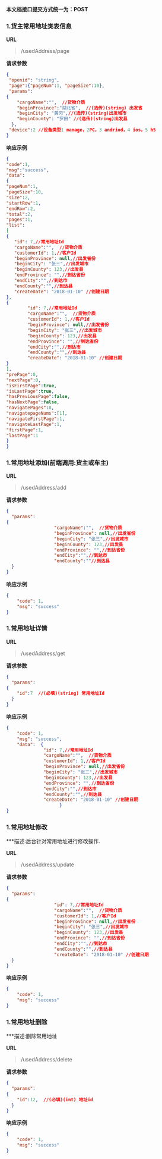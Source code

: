 
**本文档接口提交方式统一为：POST**


### 1.货主常用地址类表信息

**URL**
>/usedAddress/page


**请求参数**

``` json
{
 "openid": "string",
 "page":{"pageNum":1, "pageSize":10},
 "params": 
{
    "cargoName":"",  //货物介质
	"beginProvince":"湖北省",  //(选传)(string) 出发省
	"beginCity": "黄冈",//(选传)(string)出发城市
	"beginCounty": "罗田" //(选传)(string)出发县
  },
 "device":2 //设备类型1 manage，2PC，3 andriod，4 ios，5 h5
}
```



**响应示例**

``` json
{
"code":1,
"msg":"success",
"data":
{
"pageNum":1,
"pageSize":10,
"size":2,
"startRow":1,
"endRow":2,
"total":2,
"pages":1,
"list":
[
{
   "id": 7,//常用地址Id
   "cargoName":"",  //货物介质
   "customerId": 1,//客户Id
   "beginProvince": null,//出发省份
   "beginCity": "张三",//出发城市
   "beginCounty": 123,//出发县
   "endProvince": "",//到达省份
   "endCity":"",//到达市
   "endCounty":"",//到达县
   "createDate": "2018-01-10" //创建日期
},
{
        "id": 7,//常用地址Id
        "cargoName":"",  //货物介质
        "customerId": 1,//客户Id
        "beginProvince": null,//出发省份
        "beginCity": "张三",//出发城市
        "beginCounty": 123,//出发县
        "endProvince": "",//到达省份
        "endCity":"",//到达市
        "endCounty":"",//到达县
        "createDate": "2018-01-10" //创建日期
}
],
"prePage":0,
"nextPage":0,
"isFirstPage":true,
"isLastPage":true,
"hasPreviousPage":false,
"hasNextPage":false,
"navigatePages":8,
"navigatepageNums":[1],
"navigateFirstPage":1,
"navigateLastPage":1,
"firstPage":1,
"lastPage":1
}
}
```



### 1.常用地址添加(前端调用:货主或车主)

**URL**
>/usedAddress/add

**请求参数**
``` json
{
  "params": 
{
                  "cargoName":"",  //货物介质
                  "beginProvince": null,//出发省份
                  "beginCity": "张三",//出发城市
                  "beginCounty": 123,//出发县
                  "endProvince": "",//到达省份
                  "endCity":"",//到达市
                  "endCounty":""//到达县
  }
}
```

**响应示例**
``` json
{
    "code": 1,
    "msg": "success"
}
```




### 1.常用地址详情

**URL**
>/usedAddress/get

**请求参数**
``` json
{
  "params": 
{
	"id":7  //(必填)(string) 常用地址Id
  }
}
```

**响应示例**
``` json
{
    "code": 1,
    "msg": "success",
    "data":  {
              "id": 7,//常用地址Id
              "cargoName":"",  //货物介质
              "customerId": 1,//客户Id
              "beginProvince": null,//出发省份
              "beginCity": "张三",//出发城市
              "beginCounty": 123,//出发县
              "endProvince": "",//到达省份
              "endCity":"",//到达市
              "endCounty":"",//到达县
              "createDate": "2018-01-10" //创建日期
                    }
}
```


### 1.常用地址修改

***描述:后台针对常用地址进行修改操作.

**URL**
>/usedAddress/update

**请求参数**
``` json
{
  "params": 
{
	              "id": 7,//常用地址Id
	              "cargoName":"",  //货物介质
                  "customerId": 1,//客户Id
                  "beginProvince": null,//出发省份
                  "beginCity": "张三",//出发城市
                  "beginCounty": 123,//出发县
                  "endProvince": "",//到达省份
                  "endCity":"",//到达市
                  "endCounty":"",//到达县
                  "createDate": "2018-01-10" //创建日期
  }
}
```

**响应示例**

``` json
{
    "code": 1,
    "msg": "success"
}
```


### 1.常用地址删除

***描述:删除常用地址

**URL**
>/usedAddress/delete

**请求参数**
``` json
{
  "params": 
{
	"id":12,  //(必填)(int) 地址id
  }
}
```

**响应示例**

``` json
{
    "code": 1,
    "msg": "success"
}
```

